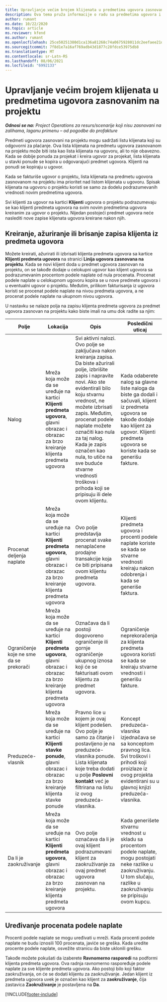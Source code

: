```yaml
---
title: Upravljanje većim brojem klijenata u predmetima ugovora zasnovanim na projektu
description: Ova tema pruža informacije o radu sa predmetima ugovora i ugovorima koji sadrže više klijenata.
author: rumant
ms.date: 10/22/2020
ms.topic: article
ms.reviewer: kfend
ms.author: rumant
ms.openlocfilehash: 25ce50251380d1ca136a81268c74a0675928011dc2eefaee21df83cdd62845a9
ms.sourcegitcommit: 7f8d1e7a16af769adb43d1877c28fdce53975db8
ms.translationtype: MT
ms.contentlocale: sr-Latn-RS
ms.lasthandoff: 08/06/2021
ms.locfileid: "6992133"
---
```

# <a name="manage-multiple-customers-on-project-based-contract-lines"></a>Upravljanje većim brojem klijenata u predmetima ugovora zasnovanim na projektu

_**Odnosi se na:** Project Operations za resurs/scenarije koji nisu zasnovani na zalihama, laganu primenu – od pogodbe do profakture_

Predmeti ugovora zasnovani na projektu mogu sadržati listu klijenata koji su odgovorni za plaćanje. Ova lista klijenata na predmetu ugovora zasnovanom na projektu može biti ista kao lista klijenata na ugovoru, ali to nije obavezno. Kada se dobije ponuda za projekat i kreira ugovor za projekat, lista klijenata u stavki ponude se kopira u odgovarajući predmet ugovora. Klijenti na ponudi se kopiraju u ugovor.

Kada se fakturiše ugovor o projektu, lista klijenata na predmetu ugovora zasnovanom na projektu ima prioritet nad listom klijenata u ugovoru. Spisak klijenata na ugovoru o projektu koristi se samo za dodelu podrazumevanih vrednosti novim predmetima ugovora.

Svi klijenti za ugovor na kartici **Klijenti** ugovora o projektu podrazumevaju se kao klijenti predmeta ugovora na svim novim predmetima ugovora kreiranim za ugovor o projektu. Nijedan postojeći predmet ugovora neće naslediti nove zapise klijenata ugovora kreirane nakon njih.

## <a name="create-update-or-delete-a-contract-line-customer-record"></a>Kreiranje, ažuriranje ili brisanje zapisa klijenta iz predmeta ugovora

Možete kreirati, ažurirati ili izbrisati klijenta predmeta ugovora sa kartice **Klijenti predmeta ugovora** na stranici **Linija ugovora zasnovana na projektu**. Kada se novi klijent doda u predmet ugovora zasnovan na projektu, on se takođe dodaje u celokupni ugovor kao klijent ugovora sa podrazumevanim procentom podele naplate od nula procenata. Procenat podele naplate u celokupnom ugovoru kopira se u nove predmete ugovora i u eventualni ugovor o projektu. Međutim, prilikom fakturisanja iz ugovora koristi se procenat podele naplate na nivou predmeta ugovora, a ne procenat podele naplate na ukupnom nivou ugovora. 

U nastavku se nalaze polja na zapisu klijenta predmeta ugovora za predmet ugovora zasnovan na projektu kako biste imali na umu dok radite sa njim:

| Polje | Lokacija | Opis | Posledični uticaj |
| --- | --- | --- | --- |
| Nalog | Mreža koja može da se uređuje na kartici **Klijenti predmeta ugovora**, glavni obrazac i obrazac za brzo kreiranje klijenta predmeta ugovora | Svi aktivni nalozi. Ovo polje se zaključava nakon kreiranja zapisa. Da biste ažurirali polje, izbrišite zapis i napravite novi. Ako ste evidentirali bilo koju stvarnu vrednost, ne možete izbrisati zapis. Međutim, procenat podele naplate možete označiti kao nula za taj nalog. Kada je zapis označen kao nula, to utiče na sve buduće stvarne vrednosti troškova i prihoda koji se pripisuju ili dele ovom klijentu. | Kada odaberete nalog sa glavne liste naloga da biste ga dodali i sačuvali, klijent iz predmeta ugovora se takođe dodaje kao klijent za ugovor. Klijenti predmeta ugovora se koriste kada se generišu fakture. |
| Procenat deljenja naplate | Mreža koja može da se uređuje na kartici **Klijenti predmeta ugovora**, glavni obrazac i obrazac za brzo kreiranje klijenta predmeta ugovora | Ovo polje predstavlja procenat svake nenaplaćene prodajne transakcije koja će biti pripisana ovom klijentu predmeta ugovora. | Klijenti predmeta ugovora i procenti podele naplate koriste se kada se stvarne vrednosti kreiraju nakon odobrenja i kada se generiše faktura. |
| Ograničenje koje ne sme da se prekorači | Mreža koja može da se uređuje na kartici **Klijenti predmeta ugovora**, glavni obrazac i obrazac za brzo kreiranje klijenta predmeta ugovora | Označava da li postoji dogovoreno ograničenje ili gornje ograničenje ukupnog iznosa koji će se fakturisati ovom klijentu za predmet ugovora. | Ograničenje neprekoračenja za klijenta predmeta ugovora koristi se kada se kreiraju stvarne vrednosti i generišu fakture. |
| Preduzeće-vlasnik | Mreža koja može da se uređuje na kartici **Klijenti stavke ponude**, glavni obrazac i obrazac za brzo kreiranje klijenta stavke ponude | Pravno lice u kojem je ovaj klijent podešen. Ovo polje je samo za čitanje i postavljeno je na preduzeće-vlasnika ponude. Lista klijenata koje treba dodati u polje **Poslovni kontakt** već je filtrirana na listu iz ovog preduzeća-vlasnika. | Koncept preduzeća-vlasnika izjednačava se sa konceptom pravnog lica. Svi troškovi i prihodi koji proizlaze iz ovog projekta evidentirani su u glavnoj knjizi preduzeća-vlasnika. |
| Da li je zaokruživanje | Mreža koja može da se uređuje na kartici **Klijenti predmeta ugovora**, glavni obrazac i obrazac za brzo kreiranje klijenta predmeta ugovora | Ovo polje označava da li je ovaj klijent podrazumevani klijent za zaokruživanje za ovaj predmet ugovora zasnovan na projektu. | Kada generišete stvarnu vrednost u skladu sa procentom podele naplate, mogu postojati neke razlike u zaokruživanju. U tom slučaju, razlike u zaokruživanju se pripisuju ovom kupcu. |

## <a name="edit-billing-split-percentages"></a>Uređivanje procenata podele naplate

Procenti podele naplate se mogu uređivati u mreži. Kada procenti podele naplate ne budu iznosili 100 procenata, javiće se greška. Kada uredite procente podele naplate, osvežite stranicu da biste uklonili grešku.

Takođe možete pokušati da izaberete **Ravnomerno rasporedi** na podformi klijenta predmeta ugovora. Ova radnja ravnomerno raspoređuje podele naplate za sve klijente predmeta ugovora. Ako postoji bilo koji faktor zaokruživanja, on će se dodati klijentu za zaokruživanje. Jedan klijent iz predmeta ugovora uvek je označen kao klijent za **zaokruživanje**, čija zastavica **Zaokruživanje** je postavljena na **Da**.


[!INCLUDE[footer-include](../includes/footer-banner.md)]